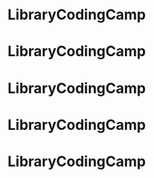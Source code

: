 # LibraryCodingCamp
# LibraryCodingCamp
# LibraryCodingCamp
# LibraryCodingCamp
# LibraryCodingCamp
